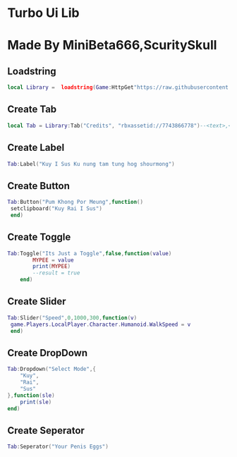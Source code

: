 # Turbo Ui Lib
# Made By MiniBeta666,ScuritySkull
## Loadstring
```lua
local Library =  loadstring(Game:HttpGet"https://raw.githubusercontent.com/ScuritySkull/UiLibList/main/TurboHub")()
```
## Create Tab
```lua
local Tab = Library:Tab("Credits", "rbxassetid://7743866778")--<text>,<imageid>
```
## Create Label
```lua
Tab:Label("Kuy I Sus Ku nung tam tung hog shourmong")
```
## Create Button
```lua
Tab:Button("Pum Khong Por Meung",function()
 setclipboard("Kuy Rai I Sus")
 end)
```
## Create Toggle
```lua
Tab:Toggle("Its Just a Toggle",false,function(value)
        MYPEE = value
        print(MYPEE)
        --result = true
    end)
```
## Create Slider
```lua
Tab:Slider("Speed",0,1000,300,function(v)
 game.Players.LocalPlayer.Character.Humanoid.WalkSpeed = v
 end)
```
## Create DropDown
```lua
Tab:Dropdown("Select Mode",{
    "Kuy",
    "Rai",
    "Sus"
},function(sle)
    print(sle)
end)
```
## Create Seperator
```lua
Tab:Seperator("Your Penis Eggs")
```
